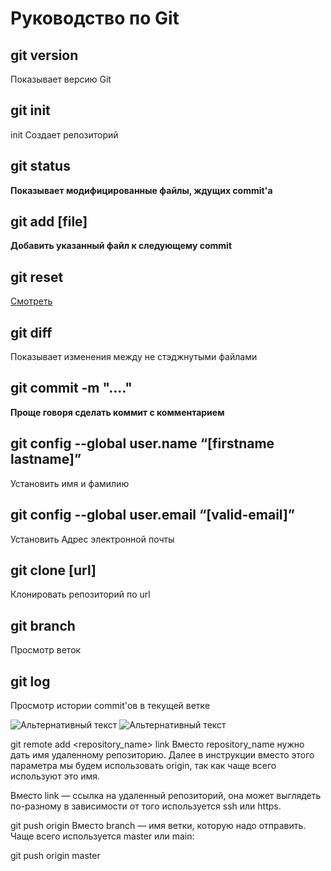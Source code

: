 # Руководство по Git

## git version

Показывает версию Git

## git init   

init Создает репозиторий

## git status

**Показывает модифицированные файлы, ждущих commit'a**

## git add [file] 

**Добавить указанный файл к следующему commit**

## git reset

[Смотреть](https://techrocks.ru/2020/10/16/git-reset-explained/)

## git diff

Показывает изменения между не стэджнутыми файлами

## git commit -m "...."

**Проще говоря сделать коммит с комментарием**

## git config --global user.name “[firstname lastname]”

Установить имя и фамилию

## git config --global user.email “[valid-email]”

Установить Адрес электронной почты

## git clone [url]

Клонировать репозиторий по url

## git branch

Просмотр веток

## git log

Просмотр истории commit'ов в текущей ветке

![Альтернативный текст](.\Screenshot_1.png)
![Альтернативный текст](.\Screenshot_2.png)


git remote add <repository_name> link
Вместо repository_name нужно дать имя удаленному репозиторию. Далее в инструкции вместо этого параметра мы будем использовать origin, так как чаще всего используют это имя.

Вместо link — ссылка на удаленный репозиторий, она может выглядеть по-разному в зависимости от того используется ssh или https. 

git push origin <branch> 
Вместо branch — имя ветки, которую надо отправить. Чаще всего используется master или main: 


git push origin master 
